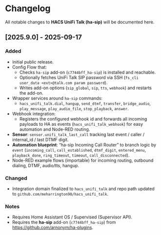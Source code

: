 # Changelog

All notable changes to **HACS UniFi Talk (ha-sip)** will be documented here.

## [2025.9.0] - 2025-09-17
### Added
- Initial public release.
- Config Flow that:
  - Checks `ha-sip` add-on (`c7744bff_ha-sip`) is installed and reachable.
  - Optionally fetches UniFi Talk SIP password via SSH (`fs_cli user_data <ext>@talk.com param password`).
  - Writes add-on options (`sip_global`, `sip`, `tts`, `webhook`) and restarts the add-on.
- Wrapper services around `ha-sip` commands:
  - `hacs_unifi_talk.dial`, `hangup`, `send_dtmf`, `transfer`, `bridge_audio`,
    `play_message`, `play_audio_file`, `stop_playback`, `answer`.
- Webhook integration:
  - Registers the configured webhook id and forwards all incoming payloads to HA as events
    (`hacs_unifi_talk_webhook`) for easy automation and Node-RED routing.
- **Sensor**: `sensor.unifi_talk_last_call` tracking last event / caller / internal_id / last DTMF digit.
- **Automation blueprint**: “ha-sip Incoming Call Router” to branch logic by `event`
  (`incoming_call`, `call_established`, `dtmf_digit`, `entered_menu`, `playback_done`,
  `ring_timeout`, `timeout`, `call_disconnected`).
- Node-RED example flows (importable) for incoming routing, outbound dialing, DTMF, audio/tts, hangup.

### Changed
- Integration domain finalized to `hacs_unifi_talk` and repo path updated to
  `github.com/meharrington90/hacs_unifi_talk`.

### Notes
- Requires Home Assistant OS / Supervised (Supervisor API).
- Requires the **ha-sip** add-on (`c7744bff_ha-sip`) from https://github.com/arnonym/ha-plugins.
